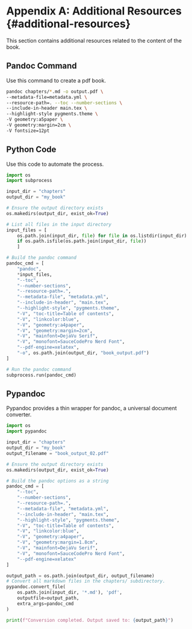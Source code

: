 # Appendix A: Additional Resources {#additional-resources}

This section contains additional resources related to the content of the book.

## Pandoc Command

Use this command to create a pdf book.

```bash
pandoc chapters/*.md -o output.pdf \
--metadata-file=metadata.yml \
--resource-path=. --toc --number-sections \
--include-in-header main.tex \
--highlight-style pygments.theme \
-V geometry:a5paper \
-V geometry:margin=2cm \
-V fontsize=12pt
```

## Python Code

Use this code to automate the process.

```python
import os
import subprocess

input_dir = "chapters"
output_dir = "my_book"

# Ensure the output directory exists
os.makedirs(output_dir, exist_ok=True)

# List all files in the input directory
input_files = [
    os.path.join(input_dir, file) for file in os.listdir(input_dir)
    if os.path.isfile(os.path.join(input_dir, file))
    ]

# Build the pandoc command
pandoc_cmd = [
    "pandoc",
    *input_files,
    "--toc",
    "--number-sections",
    "--resource-path=.",
    "--metadata-file", "metadata.yml",
    "--include-in-header", "main.tex",
    "--highlight-style", "pygments.theme",
    "-V", "toc-title=Table of contents",
    "-V", "linkcolor:blue",
    "-V", "geometry:a4paper",
    "-V", "geometry:margin=2cm",
    "-V", "mainfont=DejaVu Serif",
    "-V", "monofont=SauceCodePro Nerd Font",
    "--pdf-engine=xelatex",
    "-o", os.path.join(output_dir, "book_output.pdf")
]

# Run the pandoc command
subprocess.run(pandoc_cmd)
```

## Pypandoc

Pypandoc provides a thin wrapper for pandoc, a universal document converter.

```python
import os
import pypandoc

input_dir = "chapters"
output_dir = "my_book"
output_filename = "book_output_02.pdf"

# Ensure the output directory exists
os.makedirs(output_dir, exist_ok=True)

# Build the pandoc options as a string
pandoc_cmd = [
    "--toc",
    "--number-sections",
    "--resource-path=.",
    "--metadata-file", "metadata.yml",
    "--include-in-header", "main.tex",
    "--highlight-style", "pygments.theme",
    "-V", "toc-title=Table of contents",
    "-V", "linkcolor:blue",
    "-V", "geometry:a4paper",
    "-V", "geometry:margin=1.8cm",
    "-V", "mainfont=DejaVu Serif",
    "-V", "monofont=SauceCodePro Nerd Font",
    "--pdf-engine=xelatex"
]

output_path = os.path.join(output_dir, output_filename)
# Convert all markdown files in the chapters/ subdirectory.
pypandoc.convert_file(
    os.path.join(input_dir, '*.md'), 'pdf', 
    outputfile=output_path, 
    extra_args=pandoc_cmd
)

print(f"Conversion completed. Output saved to: {output_path}")
```